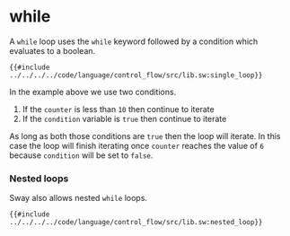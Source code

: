 # while

A `while` loop uses the `while` keyword followed by a condition which evaluates to a boolean.

```sway
{{#include ../../../../code/language/control_flow/src/lib.sw:single_loop}}
```

In the example above we use two conditions.

1. If the `counter` is less than `10` then continue to iterate
2. If the `condition` variable is `true` then continue to iterate

As long as both those conditions are `true` then the loop will iterate. In this case the loop will finish iterating once `counter` reaches the value of `6` because `condition` will be set to `false`.

### Nested loops

Sway also allows nested `while` loops.

```sway
{{#include ../../../../code/language/control_flow/src/lib.sw:nested_loop}}
```
